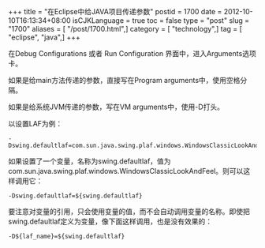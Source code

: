 +++
title = "在Eclipse中给JAVA项目传递参数"
postid = 1700
date = 2012-10-10T16:13:34+08:00
isCJKLanguage = true
toc = false
type = "post"
slug = "1700"
aliases = [ "/post/1700.html",]
category = [ "technology",]
tag = [ "eclipse", "java",]
+++


在Debug Configurations 或者 Run Configuration
界面中，进入Arguments选项卡。

如果是给main方法传递的参数，直接写在Program arguments中，使用空格分隔。

如果是给系统JVM传递的参数，写在VM arguments中，使用-D打头。

以设置LAF为例：

    -Dswing.defaultlaf=com.sun.java.swing.plaf.windows.WindowsClassicLookAndFeel

如果设置了一个变量，名称为swing.defaultlaf，值为com.sun.java.swing.plaf.windows.WindowsClassicLookAndFeel。则可以这样调用它：

    -Dswing.defaultlaf=${swing.defaultlaf}

要注意对变量的引用，只会使用变量的值，而不会自动调用变量的名称。即使把swing.defaultlaf定义为变量，像下面这样调用，也是没有效果的：

    -D${laf_name}=${swing.defaultlaf}
